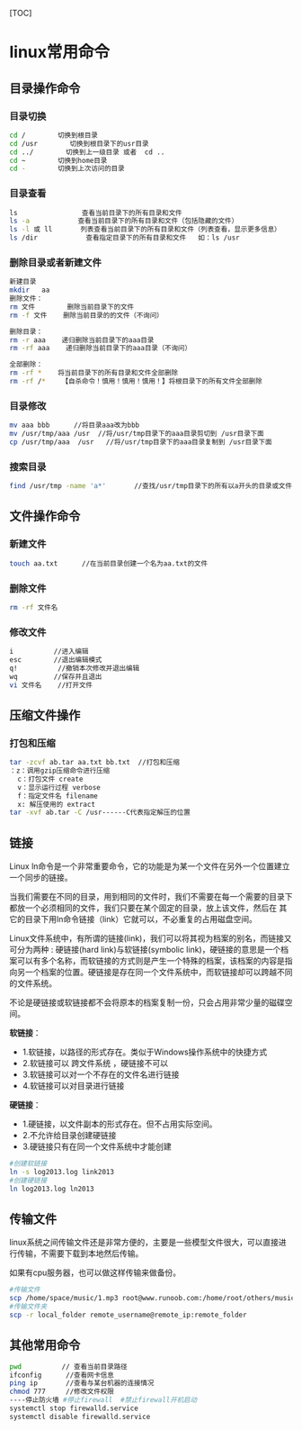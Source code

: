[TOC]

# linux常用命令

## 目录操作命令

### 目录切换 

```sh
cd /        切换到根目录
cd /usr        切换到根目录下的usr目录
cd ../        切换到上一级目录 或者  cd ..
cd ~        切换到home目录
cd -        切换到上次访问的目录
```

### 目录查看

```sh
ls                查看当前目录下的所有目录和文件
ls -a            查看当前目录下的所有目录和文件（包括隐藏的文件）
ls -l 或 ll       列表查看当前目录下的所有目录和文件（列表查看，显示更多信息）
ls /dir            查看指定目录下的所有目录和文件   如：ls /usr
```

### 删除目录或者新建文件

```sh
新建目录
mkdir   aa  
删除文件：
rm 文件        删除当前目录下的文件
rm -f 文件    删除当前目录的的文件（不询问）

删除目录：
rm -r aaa    递归删除当前目录下的aaa目录
rm -rf aaa    递归删除当前目录下的aaa目录（不询问）

全部删除：
rm -rf *    将当前目录下的所有目录和文件全部删除
rm -rf /*    【自杀命令！慎用！慎用！慎用！】将根目录下的所有文件全部删除
```

### 目录修改

```sh
mv aaa bbb      //将目录aaa改为bbb
mv /usr/tmp/aaa /usr  //将/usr/tmp目录下的aaa目录剪切到 /usr目录下面
cp /usr/tmp/aaa  /usr   //将/usr/tmp目录下的aaa目录复制到 /usr目录下面 
```

### 搜索目录

```sh
find /usr/tmp -name 'a*'       //查找/usr/tmp目录下的所有以a开头的目录或文件
```

## 文件操作命令

### 新建文件

```sh
touch aa.txt      //在当前目录创建一个名为aa.txt的文件   
```

### 删除文件

```sh
rm -rf 文件名
```

### 修改文件

```sh
i          //进入编辑
esc        //退出编辑模式
q!          //撤销本次修改并退出编辑
wq         //保存并且退出
vi 文件名    //打开文件
```

## 压缩文件操作

### 打包和压缩

```sh
tar -zcvf ab.tar aa.txt bb.txt  //打包和压缩
：z：调用gzip压缩命令进行压缩
  c：打包文件 create
  v：显示运行过程 verbose
  f：指定文件名 filename
  x: 解压使用的 extract
tar -xvf ab.tar -C /usr------C代表指定解压的位置
```

## 链接

Linux ln命令是一个非常重要命令，它的功能是为某一个文件在另外一个位置建立一个同步的链接。

当我们需要在不同的目录，用到相同的文件时，我们不需要在每一个需要的目录下都放一个必须相同的文件，我们只要在某个固定的目录，放上该文件，然后在 其它的目录下用ln命令链接（link）它就可以，不必重复的占用磁盘空间。

Linux文件系统中，有所谓的链接(link)，我们可以将其视为档案的别名，而链接又可分为两种 : 硬链接(hard link)与软链接(symbolic link)，硬链接的意思是一个档案可以有多个名称，而软链接的方式则是产生一个特殊的档案，该档案的内容是指向另一个档案的位置。硬链接是存在同一个文件系统中，而软链接却可以跨越不同的文件系统。

不论是硬链接或软链接都不会将原本的档案复制一份，只会占用非常少量的磁碟空间。

**软链接**：

- 1.软链接，以路径的形式存在。类似于Windows操作系统中的快捷方式
- 2.软链接可以 跨文件系统 ，硬链接不可以
- 3.软链接可以对一个不存在的文件名进行链接
- 4.软链接可以对目录进行链接

**硬链接**：

- 1.硬链接，以文件副本的形式存在。但不占用实际空间。
- 2.不允许给目录创建硬链接
- 3.硬链接只有在同一个文件系统中才能创建

```sh
#创建软链接
ln -s log2013.log link2013
#创建硬链接
ln log2013.log ln2013
```

## 传输文件

linux系统之间传输文件还是非常方便的，主要是一些模型文件很大，可以直接进行传输，不需要下载到本地然后传输。

如果有cpu服务器，也可以做这样传输来做备份。

```sh
#传输文件
scp /home/space/music/1.mp3 root@www.runoob.com:/home/root/others/music   
#传输文件夹
scp -r local_folder remote_username@remote_ip:remote_folder 
```





## 其他常用命令

```sh
pwd          // 查看当前目录路径
ifconfig      //查看网卡信息
ping ip       //查看与某台机器的连接情况
chmod 777     //修改文件权限
----停止防火墙 #停止firewall  #禁止firewall开机启动
systemctl stop firewalld.service 
systemctl disable firewalld.service
```

